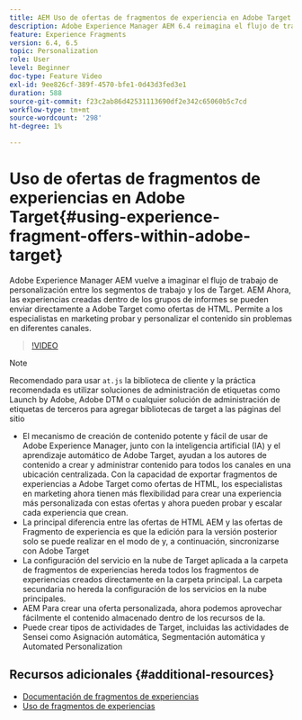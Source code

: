 ```yaml
---
title: AEM Uso de ofertas de fragmentos de experiencia en Adobe Target
description: Adobe Experience Manager AEM 6.4 reimagina el flujo de trabajo de personalización entre Adobe y Target. AEM Ahora, las experiencias creadas dentro de los grupos de informes se pueden enviar directamente a Adobe Target como ofertas de HTML. Permite a los especialistas en marketing probar y personalizar el contenido sin problemas en diferentes canales.
feature: Experience Fragments
version: 6.4, 6.5
topic: Personalization
role: User
level: Beginner
doc-type: Feature Video
exl-id: 9ee826cf-389f-4570-bfe1-0d43d3fed3e1
duration: 588
source-git-commit: f23c2ab86d42531113690df2e342c65060b5c7cd
workflow-type: tm+mt
source-wordcount: '298'
ht-degree: 1%

---
```


# Uso de ofertas de fragmentos de experiencias en Adobe Target{#using-experience-fragment-offers-within-adobe-target}

Adobe Experience Manager AEM vuelve a imaginar el flujo de trabajo de personalización entre los segmentos de trabajo y los de Target. AEM Ahora, las experiencias creadas dentro de los grupos de informes se pueden enviar directamente a Adobe Target como ofertas de HTML. Permite a los especialistas en marketing probar y personalizar el contenido sin problemas en diferentes canales.

>[!VIDEO](https://video.tv.adobe.com/v/22383?quality=12&learn=on)

>[!NOTE]
>
>Recomendado para usar `at.js` la biblioteca de cliente y la práctica recomendada es utilizar soluciones de administración de etiquetas como Launch by Adobe, Adobe DTM o cualquier solución de administración de etiquetas de terceros para agregar bibliotecas de target a las páginas del sitio


* El mecanismo de creación de contenido potente y fácil de usar de Adobe Experience Manager, junto con la inteligencia artificial (IA) y el aprendizaje automático de Adobe Target, ayudan a los autores de contenido a crear y administrar contenido para todos los canales en una ubicación centralizada. Con la capacidad de exportar fragmentos de experiencias a Adobe Target como ofertas de HTML, los especialistas en marketing ahora tienen más flexibilidad para crear una experiencia más personalizada con estas ofertas y ahora pueden probar y escalar cada experiencia que crean.
* La principal diferencia entre las ofertas de HTML AEM y las ofertas de Fragmento de experiencia es que la edición para la versión posterior solo se puede realizar en el modo de y, a continuación, sincronizarse con Adobe Target
* La configuración del servicio en la nube de Target aplicada a la carpeta de fragmentos de experiencias hereda todos los fragmentos de experiencias creados directamente en la carpeta principal. La carpeta secundaria no hereda la configuración de los servicios en la nube principales.
* AEM Para crear una oferta personalizada, ahora podemos aprovechar fácilmente el contenido almacenado dentro de los recursos de la.
* Puede crear tipos de actividades de Target, incluidas las actividades de Sensei como Asignación automática, Segmentación automática y Automated Personalization

## Recursos adicionales {#additional-resources}

* [Documentación de fragmentos de experiencias](https://experienceleague.adobe.com/docs/experience-manager-65/authoring/authoring/experience-fragments.html)
* [Uso de fragmentos de experiencias](/help/sites/experience-fragments/experience-fragments-feature-video-use.md)
